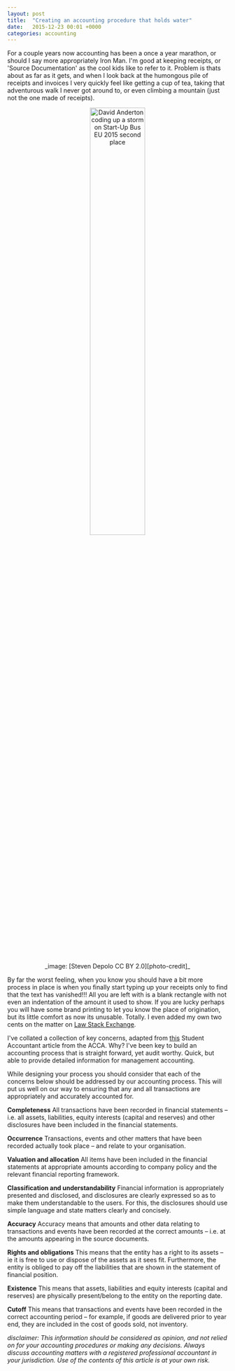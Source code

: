 ```yaml
---
layout: post
title:  "Creating an accounting procedure that holds water"
date:   2015-12-23 00:01 +0000
categories: accounting
---
```


For a couple years now accounting has been a once a year marathon, or should I say more appropriately Iron Man. I'm good at keeping receipts, or 'Source Documentation' as the cool kids like to refer to it. Problem is thats about as far as it gets, and when I look back at the humongous pile of receipts and invoices I very quickly feel like getting a cup of tea, taking that adventurous walk I never got around to, or even climbing a mountain (just not the one made of receipts).

<center><img alt="David Anderton coding up a storm on Start-Up Bus EU 2015 second place" src="{{ site.baseurl }}/assets/img/2015/receipt_bundle.jpg" style="width:50%"></center>
<center> _image: [Steven Depolo CC BY 2.0][photo-credit]_ </center>

By far the worst feeling, when you know you should have a bit more process in place is when you finally start typing up your receipts only to find that the text has vanished!!! All you are left with is a blank rectangle with not even an indentation of the amount it used to show. If you are lucky perhaps you will have some brand printing to let you know the place of origination, but its little comfort as now its unusable. Totally. I even added my own two cents on the matter on [Law Stack Exchange][law-stack-exchange].

I've collated a collection of key concerns, adapted from [this][sa-acca] Student Accountant article from the ACCA. Why? I've been key to build an accounting process that is straight forward, yet audit worthy. Quick, but able to provide detailed information for management accounting.

While designing your process you should consider that each of the concerns below should be addressed by our accounting process. This will put us well on our way to ensuring that any and all transactions are appropriately and accurately accounted for.

**Completeness**
All transactions have been recorded in  financial statements – i.e. all assets, liabilities, equity interests (capital and reserves) and other disclosures have been included in the financial statements. 

**Occurrence**
Transactions, events and other matters that have been recorded actually took place – and relate to your organisation.

**Valuation and allocation**
All items have been included in the financial statements at appropriate amounts according to company policy and the relevant financial reporting framework. 

**Classification and understandability**
Financial information is appropriately presented and disclosed, and disclosures are clearly expressed so as to make them understandable to the users. For this, the disclosures should use simple language and state matters clearly and concisely. 

**Accuracy**
Accuracy means that amounts and other data relating to transactions and events have been recorded at the correct amounts – i.e. at the amounts appearing in the source documents. 

**Rights and obligations**
This means that the entity has a right to its assets – ie it is free to use or dispose of the assets as it sees fit. Furthermore, the entity is obliged to pay off the liabilities that are shown in the statement of financial position. 

**Existence** 
This means that assets, liabilities and equity interests (capital and reserves) are physically present/belong to the entity on the reporting date. 

**Cutoff**
This means that transactions and events have been recorded in the correct accounting period – for example, if goods are delivered prior to year end, they are included in the cost of goods sold, not inventory. 


_disclaimer: This information should be considered as opinion, and not relied on for your accounting procedures or making any decisions. Always discuss accounting matters with a registered professional accountant in your jurisdiction. Use of the contents of this article is at your own risk._

[photo-credit]:https://www.flickr.com/photos/stevendepolo/
[law-stack-exchange]: http://law.stackexchange.com/questions/424/disappearing-ink-on-receipts-do-sellers-have-to-make-the-receipt-that-is-visibl/5986#5986
[sa-acca]: http://www.accaglobal.com/content/dam/acca/global/PDF-students/2012s/sa_nov12_fau_f8_audit_procedures.pdf